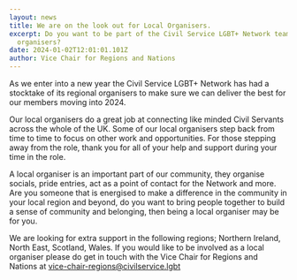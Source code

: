 ```yaml
---
layout: news
title: We are on the look out for Local Organisers.
excerpt: Do you want to be part of the Civil Service LGBT+ Network team of local
  organisers?
date: 2024-01-02T12:01:01.101Z
author: Vice Chair for Regions and Nations
---
```

A﻿s we enter into a new year the Civil Service LGBT+ Network has had a stocktake of its regional organisers to make sure we can deliver the best for our members moving into 2024.

O﻿ur local organisers do a great job at connecting like minded Civil Servants across the whole of the UK. Some of our local organisers step back from time to time to focus on other work and opportunities. For those stepping away from the role, thank you for all of your help and support during your time in the role. 

A﻿ local organiser is an important part of our community, they organise socials, pride entries, act as a point of contact for the Network and more. Are you someone that is energised to make a difference in the community in your local region and beyond, do you want to bring people together to build a sense of community and belonging, then being a local organiser may be for you.

W﻿e are looking for extra support in the following regions; Northern Ireland, North East, Scotland, Wales. If you would like to be involved as a local organiser please do get in touch with the Vice Chair for Regions and Nations at [vice-chair-regions@civilservice.lgbt](mailto:vice-chair-regions@civilservice.lgbt)